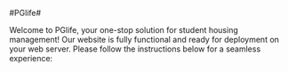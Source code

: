 #PGlife# 


Welcome to PGlife, your one-stop solution for student housing management! Our website is fully functional and ready for deployment on your web server. Please follow the instructions below for a seamless experience:



